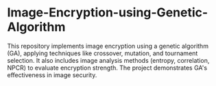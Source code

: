 # Image-Encryption-using-Genetic-Algorithm
This repository implements image encryption using a genetic algorithm (GA), applying techniques like crossover, mutation, and tournament selection. It also includes image analysis methods (entropy, correlation, NPCR) to evaluate encryption strength. The project demonstrates GA's effectiveness in image security.
